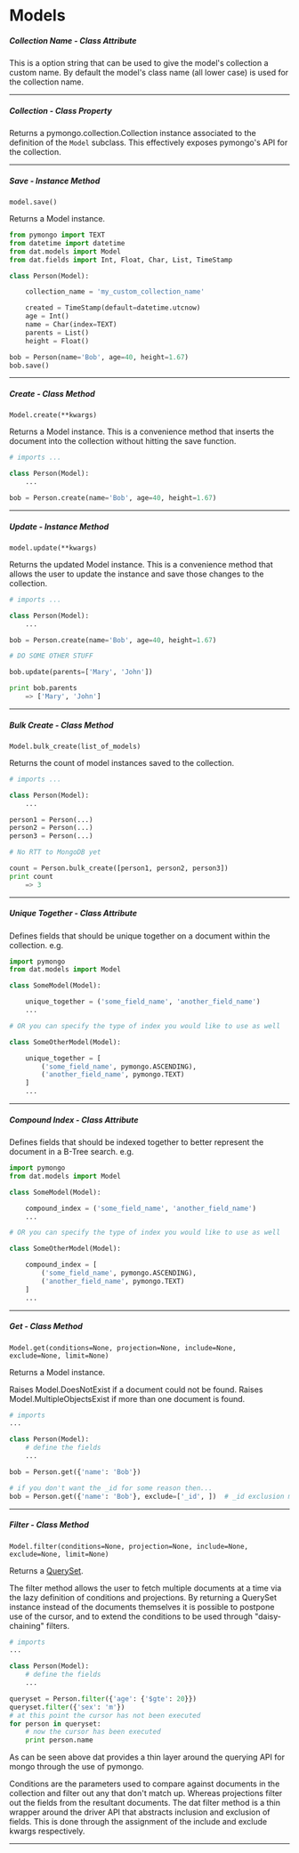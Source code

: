 # Models

##### Collection Name - *Class Attribute*

This is a option string that can be used to give the model's collection a
custom name. By default the model's class name (all lower case) is used for
the collection name.

---

##### Collection - *Class Property*

Returns a pymongo.collection.Collection instance associated to the definition
of the `Model` subclass.
This effectively exposes pymongo's API for the collection.

---

##### Save - *Instance Method*

`model.save()`

Returns a Model instance.

```python
from pymongo import TEXT
from datetime import datetime
from dat.models import Model
from dat.fields import Int, Float, Char, List, TimeStamp

class Person(Model):

    collection_name = 'my_custom_collection_name'

    created = TimeStamp(default=datetime.utcnow)
    age = Int()
    name = Char(index=TEXT)
    parents = List()
    height = Float()

bob = Person(name='Bob', age=40, height=1.67)
bob.save()
```

---

##### Create - *Class Method*

`Model.create(**kwargs)`

Returns a Model instance. This is a convenience method that inserts the
document into the collection without hitting the save function.

```python
# imports ...

class Person(Model):
    ...

bob = Person.create(name='Bob', age=40, height=1.67)
```

---

##### Update - *Instance Method*

`model.update(**kwargs)`

Returns the updated Model instance. This is a convenience method that allows
the user to update the instance and save those changes to the collection.

```python
# imports ...

class Person(Model):
    ...

bob = Person.create(name='Bob', age=40, height=1.67)

# DO SOME OTHER STUFF

bob.update(parents=['Mary', 'John'])

print bob.parents
    => ['Mary', 'John']
```

---

##### Bulk Create - *Class Method*

`Model.bulk_create(list_of_models)`

Returns the count of model instances saved to the collection.

```python
# imports ...

class Person(Model):
    ...

person1 = Person(...)
person2 = Person(...)
person3 = Person(...)

# No RTT to MongoDB yet

count = Person.bulk_create([person1, person2, person3])
print count
    => 3
```

---

##### Unique Together - *Class Attribute*

Defines fields that should be unique together on a document within the
collection. e.g.

```python
import pymongo
from dat.models import Model

class SomeModel(Model):

    unique_together = ('some_field_name', 'another_field_name')
    ...

# OR you can specify the type of index you would like to use as well

class SomeOtherModel(Model):

    unique_together = [
        ('some_field_name', pymongo.ASCENDING),
        ('another_field_name', pymongo.TEXT)
    ]
    ...
```

---

##### Compound Index - *Class Attribute*

Defines fields that should be indexed together to better represent the document
in a B-Tree search. e.g.

```python
import pymongo
from dat.models import Model

class SomeModel(Model):

    compound_index = ('some_field_name', 'another_field_name')
    ...

# OR you can specify the type of index you would like to use as well

class SomeOtherModel(Model):

    compound_index = [
        ('some_field_name', pymongo.ASCENDING),
        ('another_field_name', pymongo.TEXT)
    ]
    ...
```

---

##### Get - *Class Method*
`Model.get(conditions=None, projection=None, include=None, exclude=None, limit=None)`

Returns a Model instance.

Raises Model.DoesNotExist if a document could not be found.
Raises Model.MultipleObjectsExist if more than one document is found.

```python
# imports
...

class Person(Model):
    # define the fields
    ...

bob = Person.get({'name': 'Bob'})

# if you don't want the _id for some reason then...
bob = Person.get({'name': 'Bob'}, exclude=['_id', ])  # _id exclusion must be explicit
```

---

##### Filter - *Class Method*
`Model.filter(conditions=None, projection=None, include=None, exclude=None, limit=None)`

Returns a [QuerySet](QuerySets.md).

The filter method allows the user to fetch multiple documents at a time via the
lazy definition of conditions and projections. By returning a QuerySet instance
instead of the documents themselves it is possible to postpone use of the cursor,
and to extend the conditions to be used through "daisy-chaining" filters.

```python
# imports
...

class Person(Model):
    # define the fields
    ...

queryset = Person.filter({'age': {'$gte': 20}})
queryset.filter({'sex': 'm'})
# at this point the cursor has not been executed
for person in queryset:
    # now the cursor has been executed
    print person.name
```

As can be seen above dat provides a thin layer around the querying API for mongo
through the use of pymongo.

Conditions are the parameters used to compare against documents in the
collection and filter out any that don't match up. Whereas projections filter
out the fields from the resultant documents. The dat filter method is a thin
wrapper around the driver API that abstracts inclusion and exclusion of fields.
This is done through the assignment of the include and exclude kwargs
respectively.

---
